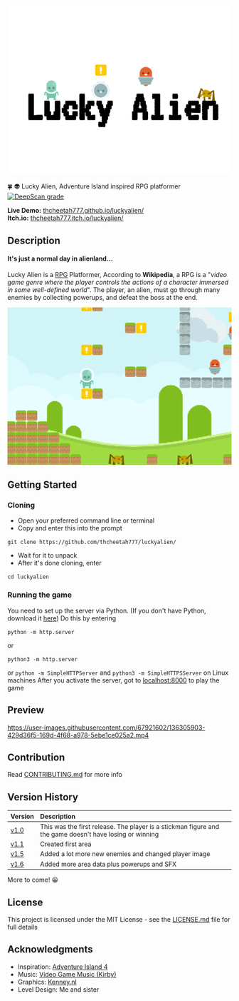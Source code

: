 ![Screenshot](assets/imgs/luckyAlien.png)

:four_leaf_clover: :alien: Lucky Alien, Adventure Island inspired RPG platformer\
[![DeepScan grade](https://deepscan.io/api/teams/14666/projects/18758/branches/476737/badge/grade.svg)](https://deepscan.io/dashboard#view=project&tid=14666&pid=18758&bid=476737)

**Live Demo:** [thcheetah777.github.io/luckyalien/](https://thcheetah777.github.io/luckyalien/)\
**Itch.io:** [thcheetah777.itch.io/luckyalien/](https://thcheetah777.itch.io/luckyalien/)

## Description

#### **It's just a normal day in alienland...**

Lucky Alien is a [RPG](https://en.wikipedia.org/wiki/Role-playing_video_game) Platformer, According to **Wikipedia**, a RPG is a "*video game genre where the player controls the actions of a character immersed in some well-defined world*". The player, an alien, must go through many enemies by collecting powerups, and defeat the boss at the end.

![Screenshot](assets/imgs/screenshot.png)

## Getting Started

### Cloning

* Open your preferred command line or terminal
* Copy and enter this into the prompt

```
git clone https://github.com/thcheetah777/luckyalien/
```

* Wait for it to unpack
* After it's done cloning, enter

```
cd luckyalien
```

### Running the game

You need to set up the server via Python. (If you don't have Python, download it [here](https://www.python.org/)) Do this by entering
```
python -m http.server
```
or
```
python3 -m http.server
```
or
```python -m SimpleHTTPServer``` and ```python3 -m SimpleHTTPSServer``` on Linux machines
After you activate the server, got to [localhost:8000](http://localhost:8000/) to play the game

## Preview

https://user-images.githubusercontent.com/67921602/136305903-429d36f5-169d-4f68-a978-5ebe1ce025a2.mp4

## Contribution

Read [CONTRIBUTING.md](https://github.com/thcheetah777/luckyalien/blob/master/CONTRIBUTING.md) for more info

## Version History

| Version | Description |
| :------------- | :------------- |
| [v1.0](https://github.com/thcheetah777/luckyalien/releases/tag/v1.0) | This was the first release. The player is a stickman figure and the game doesn't have losing or winning |
| [v1.1](https://github.com/thcheetah777/luckyalien/releases/tag/v1.1) | Created first area |
| [v1.5](https://github.com/thcheetah777/luckyalien/releases/tag/v1.5) | Added a lot more new enemies and changed player image |
| [v1.6](https://github.com/thcheetah777/luckyalien/releases/tag/v1.6) | Added more area data plus powerups and SFX |

More to come! :grinning:

## License

This project is licensed under the MIT License - see the [LICENSE.md](https://github.com/thcheetah777/luckyalien/blob/master/LICENSE.md) file for full details

## Acknowledgments

* Inspiration: [Adventure Island 4](https://en.wikipedia.org/wiki/Adventure_Island_(video_game))
* Music: [Video Game Music (Kirby)](https://downloads.khinsider.com/game-soundtracks/album/kirby-the-very-best-of-kirby)
* Graphics: [Kenney.nl](https://kenney.nl/assets)
* Level Design: Me and sister
